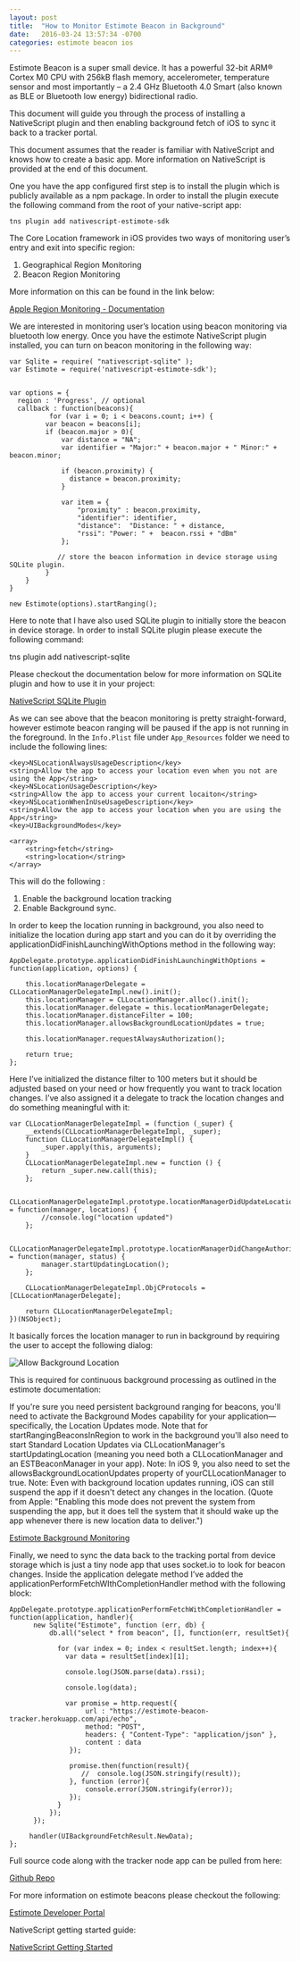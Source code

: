 ```yaml
---
layout: post
title:  "How to Monitor Estimote Beacon in Background"
date:   2016-03-24 13:57:34 -0700
categories: estimote beacon ios
---
```


Estimote Beacon is a super small device. It has a powerful 32-bit ARM® Cortex M0 CPU with 256kB flash memory, accelerometer, temperature sensor and most importantly – a 2.4 GHz Bluetooth 4.0 Smart (also known as BLE or Bluetooth low energy) bidirectional radio.


This document will guide you through the process of installing a NativeScript plugin and then enabling background fetch of iOS to sync it back to a tracker portal.

This document assumes that the reader is familiar with NativeScript and knows how to create a basic app. More information on NativeScript is provided at the end of this document.  

One you have the app configured first step is to install the plugin which is publicly available as a npm package. In order to install the plugin execute the following command from the root of your native-script app:

    tns plugin add nativescript-estimote-sdk


The Core Location framework in iOS provides two ways of monitoring user’s entry and exit into specific region:

1. Geographical Region Monitoring
2. Beacon Region Monitoring

More information on this can be found in the link below:

[Apple Region Monitoring - Documentation](
https://developer.apple.com/library/ios/documentation/UserExperience/Conceptual/LocationAwarenessPG/RegionMonitoring/RegionMonitoring.html#//apple_ref/doc/uid/TP40009497-CH9-SW1)

We are interested in monitoring user’s location using beacon monitoring via bluetooth low energy. Once you have the estimote NativeScript plugin installed, you can turn on beacon monitoring in the following way:


    var Sqlite = require( "nativescript-sqlite" );
    var Estimote = require('nativescript-estimote-sdk');


    var options = {
      region : 'Progress', // optional
      callback : function(beacons){
              for (var i = 0; i < beacons.count; i++) {
             var beacon = beacons[i];
             if (beacon.major > 0){
                 var distance = "NA";
                 var identifier = "Major:" + beacon.major + " Minor:" + beacon.minor;

                 if (beacon.proximity) {
                   distance = beacon.proximity;
                 }

                 var item = {
                     "proximity" : beacon.proximity,
                     "identifier": identifier,
                     "distance":  "Distance: " + distance,
                     "rssi": "Power: " +  beacon.rssi + "dBm"
                 };

                // store the beacon information in device storage using SQLite plugin.
             }
        }
    }

    new Estimote(options).startRanging();


Here to note that I have also used SQLite plugin to initially store the beacon in device storage. In order to install SQLite plugin please execute the following command:

tns plugin add nativescript-sqlite

Please checkout the documentation below for more information on SQLite plugin and how to use it in your project:

[NativeScript SQLite Plugin](https://github.com/nathanaela/nativescript-sqlite)

As we can see above that the beacon monitoring is pretty straight-forward, however estimote beacon ranging will be paused if the app is not running in the foreground. In the `Info.Plist` file under `App_Resources` folder we need to include the following  lines:

    <key>NSLocationAlwaysUsageDescription</key>
    <string>Allow the app to access your location even when you not are using the App</string>
    <key>NSLocationUsageDescription</key>
    <string>Allow the app to access your current locaiton</string>
    <key>NSLocationWhenInUseUsageDescription</key>
    <string>Allow the app to access your location when you are using the App</string>
    <key>UIBackgroundModes</key>

    <array>
    	<string>fetch</string>
    	<string>location</string>
    </array>


This will do the following :

1. Enable the background location tracking
2. Enable Background sync.

In order to keep the location running in background, you also need to initialize the location during app start and you can do it by overriding the applicationDidFinishLaunchingWithOptions method in the following way:


    AppDelegate.prototype.applicationDidFinishLaunchingWithOptions = function(application, options) {

        this.locationManagerDelegate = CLLocationManagerDelegateImpl.new().init();
        this.locationManager = CLLocationManager.alloc().init();
        this.locationManager.delegate = this.locationManagerDelegate;
        this.locationManager.distanceFilter = 100;
        this.locationManager.allowsBackgroundLocationUpdates = true;

        this.locationManager.requestAlwaysAuthorization();

        return true;
    };


Here I’ve initialized the distance filter to 100 meters but it should be adjusted based on your need or how frequently you want to track location changes. I’ve also assigned it a delegate to track the location changes and do something meaningful with it:

    var CLLocationManagerDelegateImpl = (function (_super) {
        __extends(CLLocationManagerDelegateImpl, _super);
        function CLLocationManagerDelegateImpl() {
            _super.apply(this, arguments);
        }
        CLLocationManagerDelegateImpl.new = function () {
            return _super.new.call(this);
        };

        CLLocationManagerDelegateImpl.prototype.locationManagerDidUpdateLocations = function(manager, locations) {
            //console.log("location updated")
        };

        CLLocationManagerDelegateImpl.prototype.locationManagerDidChangeAuthorizationStatus = function(manager, status) {
            manager.startUpdatingLocation();
        };

        CLLocationManagerDelegateImpl.ObjCProtocols = [CLLocationManagerDelegate];

        return CLLocationManagerDelegateImpl;
    })(NSObject);


It basically forces the location manager to run in background by requiring the user to accept the following dialog:


![Allow Background Location](images/estimote/screenshot.png)


This is required for continuous background processing as outlined in the estimote documentation:

If you're sure you need persistent background ranging for beacons, you'll need to activate the Background Modes capability for your application—specifically, the Location Updates mode.
Note that for startRangingBeaconsInRegion to work in the background you'll also need to start Standard Location Updates via CLLocationManager's startUpdatingLocation (meaning you need both a CLLocationManager and an ESTBeaconManager in your app).
Note: In iOS 9, you also need to set the allowsBackgroundLocationUpdates property of yourCLLocationManager to true.
Note: Even with background location updates running, iOS can still suspend the app if it doesn't detect any changes in the location. (Quote from Apple: "Enabling this mode does not prevent the system from suspending the app, but it does tell the system that it should wake up the app whenever there is new location data to deliver.")

[Estimote Background Monitoring]( http://developer.estimote.com/ibeacon/tutorial/part-2-background-monitoring/)

Finally, we need to sync the data back to the tracking portal from device storage which is just a tiny node app that uses socket.io to look for beacon changes. Inside the application delegate method I’ve added the applicationPerformFetchWIthCompletionHandler method with the following block:

    AppDelegate.prototype.applicationPerformFetchWithCompletionHandler = function(application, handler){
          new Sqlite("Estimote", function (err, db) {
              db.all("select * from beacon", [], function(err, resultSet){

                for (var index = 0; index < resultSet.length; index++){
                  var data = resultSet[index][1];

                  console.log(JSON.parse(data).rssi);

                  console.log(data);

                  var promise = http.request({
                       url : "https://estimote-beacon-tracker.herokuapp.com/api/echo",
                       method: "POST",
                       headers: { "Content-Type": "application/json" },
                       content : data
                   });

                   promise.then(function(result){
                      //  console.log(JSON.stringify(result));
                   }, function (error){
                       console.error(JSON.stringify(error));
                   });
                }
              });
          });

         handler(UIBackgroundFetchResult.NewData);
    };

Full source code along with the tracker node app can be pulled from here:

[Github Repo](https://github.com/mehfuzh/estimote-monitor)

For more information on estimote beacons please checkout the following:

[Estimote Developer Portal](http://developer.estimote.com)

NativeScript getting started guide:

[NativeScript Getting Started](http://docs.nativescript.org/start/getting-started)
